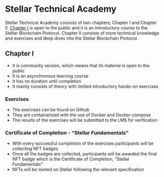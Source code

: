 # Stellar Technical Academy

Stellar Technical Academy consists of two chapters; Chapter I and Chapter II. <a href="https://github.com/UNIC-IFF/Stellar-Technical-Academy/tree/main/Chapter%20I">Chapter I</a> is open to the public and it is an introductory course to the Stellar Blockchain Protocol. Chapter II consists of more technical knowledge and exercises and deep dives into the Stellar Blockchain Protocol.

## Chapter I 
* It is community version, which means that its material is open to the public
* It is an asynchronous learning course
* It has no duration until completion 
* It mainly consists of theory with limited introductory hands-on exercises

### Exercises 
* The exercises can be found on Github
* They are containerized with the use of Docker and Docker-compose
* The results of the exercises will be submitted to the LMS for verification 

### Certificate of Completion - “Stellar Fundamentals”
* With every successful completion of the exercises participants will be collecting NFT badges
* Once all the badges are collected, participants will be awarded the final NFT badge which is the Certificate of Completion, “Stellar Fundamentals”
* NFTs will be minted on Stellar following the relevant specification